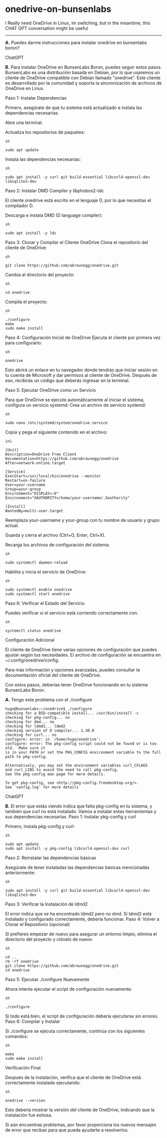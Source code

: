 # onedrive-on-bunsenlabs

I Really need OneDrive in Linux, im switching, but in the meantime, this CHAT GPT conversation might be useful

---

**A.** Puedes darme instrucciones para instalar onedrive en bunsenlabs boron?


ChatGPT

**B.** Para instalar OneDrive en BunsenLabs Boron, puedes seguir estos pasos. BunsenLabs es una distribución basada en Debian, por lo que usaremos un cliente de OneDrive compatible con Debian llamado "onedrive". Este cliente es desarrollado por la comunidad y soporta la sincronización de archivos de OneDrive en Linux.

Paso 1: Instalar Dependencias

Primero, asegúrate de que tu sistema está actualizado e instala las dependencias necesarias.

Abre una terminal.

Actualiza los repositorios de paquetes:

    sh

    sudo apt update

Instala las dependencias necesarias:

    sh

    sudo apt install -y curl git build-essential libcurl4-openssl-dev libsqlite3-dev

Paso 2: Instalar DMD Compiler y libphobos2-ldc

El cliente onedrive está escrito en el lenguaje D, por lo que necesitas el compilador D.

Descarga e instala DMD (D language compiler):

    sh

    sudo apt install -y ldc

Paso 3: Clonar y Compilar el Cliente OneDrive
Clona el repositorio del cliente de OneDrive:

    sh

    git clone https://github.com/abraunegg/onedrive.git

Cambia al directorio del proyecto:

    sh

    cd onedrive

Compila el proyecto:

    sh

    ./configure
    make
    sudo make install

Paso 4: Configuración Inicial de OneDrive
Ejecuta el cliente por primera vez para configurarlo:

    sh

    onedrive

Esto abrirá un enlace en tu navegador donde tendrás que iniciar sesión en tu cuenta de Microsoft y dar permisos al cliente de OneDrive. Después de eso, recibirás un código que deberás ingresar en la terminal.

Paso 5: Ejecutar OneDrive como un Servicio

Para que OneDrive se ejecute automáticamente al iniciar el sistema, configura un servicio systemd:
Crea un archivo de servicio systemd:

    sh

    sudo nano /etc/systemd/system/onedrive.service

Copia y pega el siguiente contenido en el archivo:

    ini

    [Unit]
    Description=OneDrive Free Client
    Documentation=https://github.com/abraunegg/onedrive
    After=network-online.target

    [Service]
    ExecStart=/usr/local/bin/onedrive --monitor
    Restart=on-failure
    User=your-username
    Group=your-group
    Environment="DISPLAY=:0"
    Environment="XAUTHORITY=/home/your-username/.Xauthority"

    [Install]
    WantedBy=multi-user.target

Reemplaza your-username y your-group con tu nombre de usuario y grupo actual.

Guarda y cierra el archivo (Ctrl+O, Enter, Ctrl+X).

Recarga los archivos de configuración del sistema:

    sh

    sudo systemctl daemon-reload

Habilita y inicia el servicio de OneDrive:

    sh

    sudo systemctl enable onedrive
    sudo systemctl start onedrive

Paso 6: Verificar el Estado del Servicio

Puedes verificar si el servicio está corriendo correctamente con:

    sh

    systemctl status onedrive

Configuración Adicional

El cliente de OneDrive tiene varias opciones de configuración que puedes ajustar según tus necesidades. El archivo de configuración se encuentra en ~/.config/onedrive/config.

Para más información y opciones avanzadas, puedes consultar la documentación oficial del cliente de OneDrive.

Con estos pasos, deberías tener OneDrive funcionando en tu sistema BunsenLabs Boron.

**A.** Tengo este problema con el ./configure

    hugo@bunsenlabs:~/onedrive$ ./configure
    checking for a BSD-compatible install... /usr/bin/install -c
    checking for pkg-config... no
    checking for dmd... no
    checking for ldmd2... ldmd2
    checking version of D compiler... 1.30.0
    checking for curl... no
    configure: error: in `/home/hugo/onedrive':
    configure: error: The pkg-config script could not be found or is too old.  Make sure it
    is in your PATH or set the PKG_CONFIG environment variable to the full
    path to pkg-config.

    Alternatively, you may set the environment variables curl_CFLAGS
    and curl_LIBS to avoid the need to call pkg-config.
    See the pkg-config man page for more details.

    To get pkg-config, see <http://pkg-config.freedesktop.org/>.
    See `config.log' for more details


ChatGPT

**B.** El error que estás viendo indica que falta pkg-config en tu sistema, y también que curl no está instalado. Vamos a instalar estas herramientas y sus dependencias necesarias.
Paso 1: Instalar pkg-config y curl

Primero, instala pkg-config y curl:

    sh

    sudo apt update
    sudo apt install -y pkg-config libcurl4-openssl-dev curl

Paso 2: Reinstalar las dependencias básicas

Asegúrate de tener instaladas las dependencias básicas mencionadas anteriormente:

    sh

    sudo apt install -y curl git build-essential libcurl4-openssl-dev libsqlite3-dev

Paso 3: Verificar la Instalación de ldmd2

El error indica que se ha encontrado ldmd2 pero no dmd. Si ldmd2 está instalado y configurado correctamente, debería funcionar.
Paso 4: Volver a Clonar el Repositorio (opcional)

Si prefieres empezar de nuevo para asegurar un entorno limpio, elimina el directorio del proyecto y clónalo de nuevo:

    sh

    cd ..
    rm -rf onedrive
    git clone https://github.com/abraunegg/onedrive.git
    cd onedrive

Paso 5: Ejecutar ./configure Nuevamente

Ahora intenta ejecutar el script de configuración nuevamente:

    sh

    ./configure

Si todo está bien, el script de configuración debería ejecutarse sin errores.
Paso 6: Compilar y Instalar

Si ./configure se ejecuta correctamente, continúa con los siguientes comandos:

    sh

    make
    sudo make install

Verificación Final

Después de la instalación, verifica que el cliente de OneDrive está correctamente instalado ejecutando:

    sh

    onedrive --version

Esto debería mostrar la versión del cliente de OneDrive, indicando que la instalación fue exitosa.

Si aún encuentras problemas, por favor proporciona los nuevos mensajes de error que recibas para que pueda ayudarte a resolverlos.